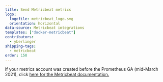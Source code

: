 ```yaml
---
title: Send Metricbeat metrics
logo:
  logofile: metricbeat_logo.svg
  orientation: horizontal
data-source: Metricbeat integrations
templates: ["docker-metricbeat"]
contributors:
  - yberlinger
shipping-tags:
  - metricbeat
order: 150
---
```



If your metrics account was created before the Prometheus GA (mid-March 2021), click [here for the Metricbeat documentation.](https://docs.logz.io/shipping/#metrics-sources)     

